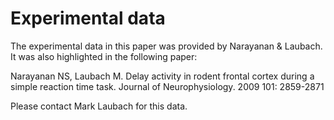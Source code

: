 Experimental data
=================

The experimental data in this paper was provided by
Narayanan & Laubach.
It was also highlighted in the following paper:

  Narayanan NS, Laubach M. Delay activity in rodent frontal cortex during a simple reaction time task. Journal of Neurophysiology. 2009 101: 2859-2871

Please contact Mark Laubach for this data.
